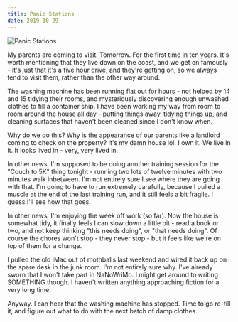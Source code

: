 ```yaml
---
title: Panic Stations
date: 2019-10-29
---
```


![Panic Stations](https://source.unsplash.com/FHnnjk1Yj7Y/1600x900)

My parents are coming to visit. Tomorrow. For the first time in ten years. It's worth mentioning that they live down on the coast, and we get on famously - it's just that it's a five hour drive, and they're getting on, so we always tend to visit them, rather than the other way around.

The washing machine has been running flat out for hours - not helped by 14 and 15 tidying their rooms, and mysteriously discovering enough unwashed clothes to fill a container ship. I have been working my way from room to room around the house all day - putting things away, tidying things up, and cleaning surfaces that haven't been cleaned since I don't know when.

Why do we do this? Why is the appearance of our parents like a landlord coming to check on the property? It's my damn house lol. I own it. We live in it. It looks lived in - very, very lived in.

In other news, I'm supposed to be doing another training session for the "Couch to 5K" thing tonight - running two lots of twelve minutes with two minutes walk inbetween. I'm not entirely sure I see where they are going with that. I'm going to have to run extremely carefully, because I pulled a muscle at the end of the last training run, and it still feels a bit fragile. I guess I'll see how that goes.

In other news, I'm enjoying the week off work (so far). Now the house is somewhat tidy, it finally feels I can slow down a little bit - read a book or two, and not keep thinking "this needs doing", or "that needs doing". Of course the chores won't stop - they never stop - but it feels like we're on top of them for a change.

I pulled the old iMac out of mothballs last weekend and wired it back up on the spare desk in the junk room. I'm not entirely sure why. I've already sworn that I won't take part in NaNoWriMo. I might get around to writing SOMETHING though. I haven't written anything approaching fiction for a very long time.

Anyway. I can hear that the washing machine has stopped. Time to go re-fill it, and figure out what to do with the next batch of damp clothes.
